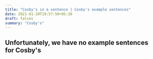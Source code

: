 ```yaml
---
title: "Cosby's in a sentence | Cosby's example sentences"
date: 2021-01-20T19:57:50+05:30
draft: falses
summary: "Cosby's"
---
```

## Unfortunately, we have no example sentences for Cosby's                 
